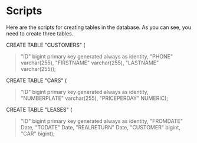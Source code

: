 # Scripts #
Here are the scripts for creating tables in the database. As you can see, you need to create three tables.

CREATE TABLE "CUSTOMERS" (
> "ID" bigint primary key generated always as identity,
> "PHONE" varchar(255),
> "FIRSTNAME" varchar(255),
> "LASTNAME" varchar(255));

CREATE TABLE "CARS" (
> "ID" bigint primary key generated always as identity,
> "NUMBERPLATE" varchar(255),
> "PRICEPERDAY" NUMERIC);

CREATE TABLE "LEASES" (
> "ID" bigint primary key generated always as identity,
> "FROMDATE" Date,
> "TODATE" Date,
> "REALRETURN" Date,
> "CUSTOMER" bigint,
> "CAR" bigint);